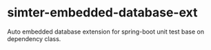# simter-embedded-database-ext

Auto embedded database extension for spring-boot unit test base on dependency class.